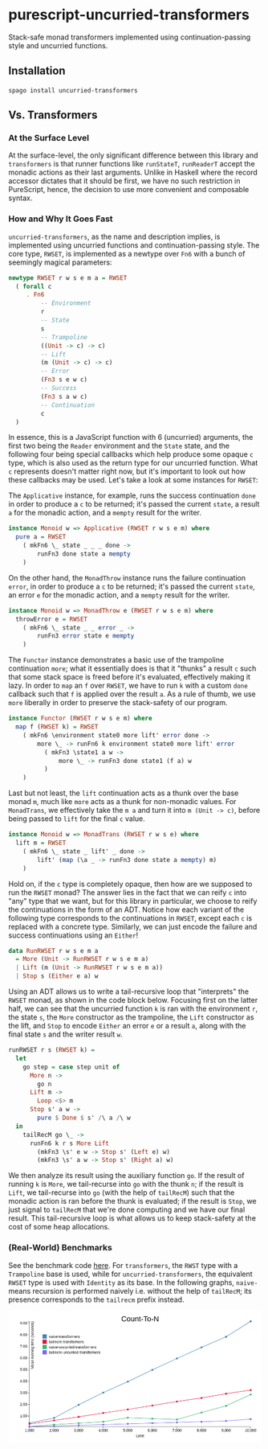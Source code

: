 # purescript-uncurried-transformers
Stack-safe monad transformers implemented using continuation-passing style and uncurried functions.

## Installation
```
spago install uncurried-transformers
```

## Vs. Transformers

### At the Surface Level

At the surface-level, the only significant difference between this library and `transformers` is that runner functions like `runStateT`, `runReaderT` accept the monadic actions as their last arguments. Unlike in Haskell where the record accessor dictates that it should be first, we have no such restriction in PureScript, hence, the decision to use more convenient and composable syntax.

### How and Why It Goes Fast

`uncurried-transformers`, as the name and description implies, is implemented using uncurried functions and continuation-passing style. The core type, `RWSET`, is implemented as a newtype over `Fn6` with a bunch of seemingly magical parameters:

```purescript
newtype RWSET r w s e m a = RWSET
  ( forall c
     . Fn6
         -- Environment
         r
         -- State
         s
         -- Trampoline
         ((Unit -> c) -> c)
         -- Lift
         (m (Unit -> c) -> c)
         -- Error
         (Fn3 s e w c)
         -- Success
         (Fn3 s a w c)
         -- Continuation
         c
  )
```

In essence, this is a JavaScript function with 6 (uncurried) arguments, the first two being the `Reader` environment and the `State` state, and the following four being special callbacks which help produce some opaque `c` type, which is
also used as the return type for our uncurried function. What `c` represents doesn't matter right now, but it's important to look out how these callbacks may be used. Let's take a look at some instances for `RWSET`:

The `Applicative` instance, for example, runs the success continuation `done` in order to produce a `c` to be returned; it's passed the current `state`, a result `a` for the monadic action, and a `mempty` result for the writer.

```purescript
instance Monoid w => Applicative (RWSET r w s e m) where
  pure a = RWSET
    ( mkFn6 \_ state _ _ _ done ->
        runFn3 done state a mempty
    )
```

On the other hand, the `MonadThrow` instance runs the failure continuation `error`, in order to produce a `c` to be returned; it's passed the current `state`, an error `e` for the monadic action, and a `mempty` result for the writer.

```purescript
instance Monoid w => MonadThrow e (RWSET r w s e m) where
  throwError e = RWSET
    ( mkFn6 \_ state _ _ error _ ->
        runFn3 error state e mempty
    )
```

The `Functor` instance demonstrates a basic use of the trampoline continuation `more`; what it essentially does is that it "thunks" a result `c` such that some stack space is freed before it's evaluated, effectively making it lazy. In order to `map` an `f` over `RWSET`, we have to run `k` with a custom `done` callback such that `f` is applied over the result `a`. As a rule of thumb, we use `more` liberally in order to preserve the stack-safety of our program.

```purescript
instance Functor (RWSET r w s e m) where
  map f (RWSET k) = RWSET
    ( mkFn6 \environment state0 more lift' error done ->
        more \_ -> runFn6 k environment state0 more lift' error
          ( mkFn3 \state1 a w ->
              more \_ -> runFn3 done state1 (f a) w
          )
    )
```

Last but not least, the `lift` continuation acts as a thunk over the base monad `m`, much like `more` acts as a thunk for non-monadic values. For `MonadTrans`, we effectively take the `m a` and turn it into `m (Unit -> c)`, before being passed to `lift` for the final `c` value.

```purescript
instance Monoid w => MonadTrans (RWSET r w s e) where
  lift m = RWSET
    ( mkFn6 \_ state _ lift' _ done ->
        lift' (map (\a _ -> runFn3 done state a mempty) m)
    )
```

Hold on, if the `c` type is completely opaque, then how are we supposed to run the `RWSET` monad? The answer lies in the fact that we can reify `c` into "any" type that we want, but for this library in particular, we choose to reify the continuations in the form of an ADT. Notice how each variant of the following type corresponds to the continuations in `RWSET`, except each `c` is replaced with a concrete type. Similarly, we can just encode the failure and success continuations using an `Either`!

```purescript
data RunRWSET r w s e m a
  = More (Unit -> RunRWSET r w s e m a)
  | Lift (m (Unit -> RunRWSET r w s e m a))
  | Stop s (Either e a) w
```

Using an ADT allows us to write a tail-recursive loop that "interprets" the `RWSET` monad, as shown in the code block below. Focusing first on the latter half, we can see that the uncurried function `k` is ran with the environment `r`, the state `s`, the `More` constructor as the trampoline, the `Lift` constructor as the lift, and `Stop` to encode `Either` an error `e` or a result `a`, along with the final state `s` and the writer result `w`.

```purescript
runRWSET r s (RWSET k) =
  let
    go step = case step unit of
      More n ->
        go n
      Lift m ->
        Loop <$> m
      Stop s' a w ->
        pure $ Done $ s' /\ a /\ w
  in
    tailRecM go \_ ->
      runFn6 k r s More Lift
        (mkFn3 \s' e w -> Stop s' (Left e) w)
        (mkFn3 \s' a w -> Stop s' (Right a) w)
```

We then analyze its result using the auxiliary function `go`. If the result of running `k` is `More`, we tail-recurse into `go` with the thunk `n`; if the result is `Lift`, we tail-recurse into `go` (with the help of `tailRecM`) such that the monadic action is ran before the thunk is evaluated; if the result is `Stop`, we just signal to `tailRecM` that we're done computing and we have our final result. This tail-recursive loop is what allows us to keep stack-safety at the cost of some heap allocations. 

### (Real-World) Benchmarks

See the benchmark code [here](./bench/Main.purs). For `transformers`, the `RWST` type with a `Trampoline` base is used, while for `uncurried-transformers`, the equivalent `RWSET` type is used with `Identity` as its base. In the following graphs, `naive-` means recursion is performed naively i.e. without the help of `tailRecM`; its presence corresponds to the `tailrecm` prefix instead.

![Performance benchmarks for a state-based counter to a certain limit.](./bench/countToN.png)
